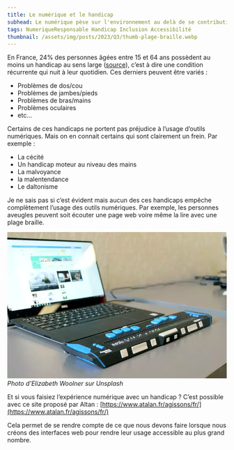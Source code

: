 ```yaml
---
title: Le numérique et le handicap
subhead: Le numérique pèse sur l'environnement au delà de se contribution au changement climatique
tags: NumeriqueResponsable Handicap Inclusion Accessibilité
thumbnail: /assets/img/posts/2023/Q3/thumb-plage-braille.webp
---
```


En France, 24% des personnes âgées entre 15 et 64 ans possèdent au moins un handicap au sens large ([source](https://travail-emploi.gouv.fr/IMG/pdf/2013-066.pdf)), c’est à dire une condition récurrente qui nuit à leur quotidien. Ces derniers peuvent être variés :

- Problèmes de dos/cou
- Problèmes de jambes/pieds
- Problèmes de bras/mains
- Problèmes oculaires
- etc…

Certains de ces handicaps ne portent pas préjudice à l’usage d’outils numériques. Mais on en connait certains qui sont clairement un frein. Par exemple :

- La cécité
- Un handicap moteur au niveau des mains
- La malvoyance
- la malentendance
- Le daltonisme

Je ne sais pas si c’est évident mais aucun des ces handicaps empêche complètement l’usage des outils numériques. Par exemple, les personnes aveugles peuvent soit écouter une page web voire même la lire avec une plage braille.

![Une plage braille, permettant d’afficher en temps réel des caractères braille](/assets/img/posts/2023/Q3/plage-braille.webp)
*Photo d'Elizabeth Woolner sur Unsplash*

Et si vous faisiez l’expérience numérique avec un handicap ? C’est possible avec ce site proposé par Altan : [https://www.atalan.fr/agissons/fr/](https://www.atalan.fr/agissons/fr/)

Cela permet de se rendre compte de ce que nous devons faire lorsque nous créons des interfaces web pour rendre leur usage accessible au plus grand nombre.